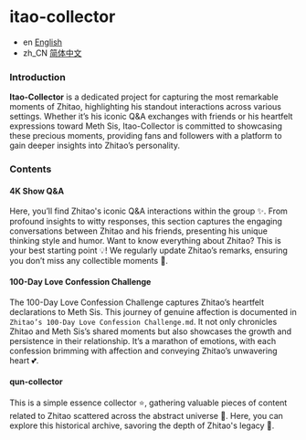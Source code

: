 # itao-collector

- en [English](README.osc.md)
- zh_CN [简体中文](README.zh_CN.md)

### Introduction
**Itao-Collector** is a dedicated project for capturing the most remarkable moments of Zhitao, highlighting his standout interactions across various settings. Whether it’s his iconic Q&A exchanges with friends or his heartfelt expressions toward Meth Sis, Itao-Collector is committed to showcasing these precious moments, providing fans and followers with a platform to gain deeper insights into Zhitao’s personality.

### Contents

#### 4K Show Q&A
Here, you’ll find Zhitao's iconic Q&A interactions within the group :sparkles:. From profound insights to witty responses, this section captures the engaging conversations between Zhitao and his friends, presenting his unique thinking style and humor. Want to know everything about Zhitao? This is your best starting point :bulb:! We regularly update Zhitao’s remarks, ensuring you don’t miss any collectible moments :dart:.

#### 100-Day Love Confession Challenge
The 100-Day Love Confession Challenge captures Zhitao’s heartfelt declarations to Meth Sis. This journey of genuine affection is documented in `Zhitao’s 100-Day Love Confession Challenge.md`. It not only chronicles Zhitao and Meth Sis’s shared moments but also showcases the growth and persistence in their relationship. It’s a marathon of emotions, with each confession brimming with affection and conveying Zhitao’s unwavering heart :two_hearts:.

#### qun-collector
This is a simple essence collector :star:, gathering valuable pieces of content related to Zhitao scattered across the abstract universe :star2:. Here, you can explore this historical archive, savoring the depth of Zhitao's legacy :city_sunrise:.